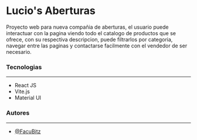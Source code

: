 # Lucio's Aberturas

Proyecto web para nueva compañia de aberturas, el usuario puede interactuar con la pagina viendo todo el catalogo de productos que se ofrece, con su respectiva descripcion, puede filtrarlos por categoria, navegar entre las paginas y contactarse facilmente con el vendedor de ser necesario.

### Tecnologias

---

- React JS
- Vite.js
- Material UI

### Autores

---

- [@FacuBitz](https://www.github.com/FacuBitz)
